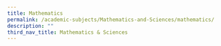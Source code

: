 ```yaml
---
title: Mathematics
permalink: /academic-subjects/Mathematics-and-Sciences/mathematics/
description: ""
third_nav_title: Mathematics & Sciences
---
```

